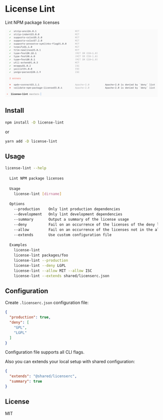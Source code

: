 # License Lint

Lint NPM package licenses

![](./screenshot.png)

## Install

```sh
npm install -D license-lint
```

or 

```sh
yarn add -D license-lint
```

## Usage

```sh
license-lint --help

  Lint NPM package licenses

  Usage
    license-lint [dirname]

  Options
    --production    Only lint production dependencies
    --development   Only lint development dependencies
    --summary       Output a summary of the license usage
    --deny          Fail on an occurrence of the licenses of the deny list
    --allow         Fail on an occurrence of the licenses not in the allow list
    --extends       Use custom configuration file

  Examples
    license-lint
    license-lint packages/foo
    license-lint --production
    license-lint --deny LGPL
    license-lint --allow MIT --allow ISC
    license-lint --extends shared/licenserc.json
```

## Configuration

Create `.licenserc.json` configuration file:

```json
{
  "production": true,
  "deny": [
    "GPL",
    "LGPL"
  ]
}
```

Configuration file supports all CLI flags.

Also you can extends your local setup with shared configuration:

```json
{
  "extends": "@shared/licenserc",
  "summary": true
}
```

## License

MIT
